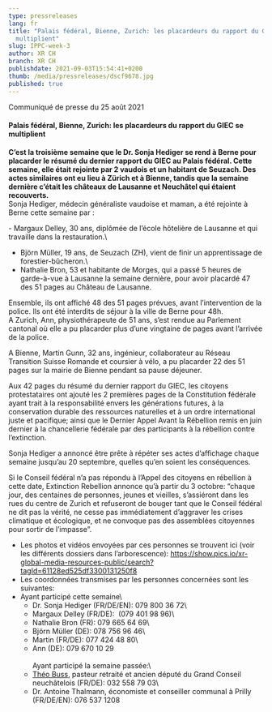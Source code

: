 ```yaml
---
type: pressreleases
lang: fr
title: "Palais fédéral, Bienne, Zurich: les placardeurs du rapport du GIEC se
  multiplient"
slug: IPPC-week-3
author: XR CH
branch: XR CH
publishdate: 2021-09-03T15:54:41+0200
thumb: /media/pressreleases/dscf9678.jpg
published: true
---
```

Communiqué de presse du 25 août 2021

#### **Palais fédéral, Bienne, Zurich: les placardeurs du rapport du GIEC se multiplient**

**C’est la troisième semaine que le Dr. Sonja Hediger se rend à Berne pour placarder le résumé du dernier rapport du GIEC au Palais fédéral. Cette semaine, elle était rejointe par 2 vaudois et un habitant de Seuzach. Des actes similaires ont eu lieu à Zürich et à Bienne, tandis que la semaine dernière c’était les châteaux de Lausanne et Neuchâtel qui étaient recouverts.**\
Sonja Hediger, médecin généraliste vaudoise et maman, a été rejointe à Berne cette semaine par :

\- Margaux Delley, 30 ans, diplômée de l’école hôtelière de Lausanne et qui travaille dans la restauration.\
- Björn Müller, 19 ans, de Seuzach (ZH), vient de finir un apprentissage de forestier-bûcheron.\
- Nathalie Bron, 53 et habitante de Morges, qui a passé 5 heures de garde-à-vue à Lausanne la semaine dernière, pour avoir placardé 47 des 51 pages au Château de Lausanne.

Ensemble, ils ont affiché 48 des 51 pages prévues, avant l’intervention de la police. Ils ont été interdits de séjour à la ville de Berne pour 48h.\
A Zurich, Ann, physiothérapeute de 51 ans, s’est rendue au Parlement cantonal où elle a pu placarder plus d’une vingtaine de pages avant l’arrivée de la police.

A Bienne, Martin Gunn, 32 ans, ingénieur, collaborateur au Réseau Transition Suisse Romande et coursier à vélo, a pu placarder 22 des 51 pages sur la mairie de Bienne pendant sa pause déjeuner.

Aux 42 pages du résumé du dernier rapport du GIEC, les citoyens protestataires ont ajouté les 2 premières pages de la Constitution fédérale ayant trait à la responsabilité envers les générations futures, à la conservation durable des ressources naturelles et à un ordre international juste et pacifique; ainsi que le Dernier Appel Avant la Rébellion remis en juin dernier à la chancellerie fédérale par des participants à la rébellion contre l’extinction.

Sonja Hediger a annoncé être prête à répéter ses actes d’affichage chaque semaine jusqu’au 20 septembre, quelles qu’en soient les conséquences. 

Si le Conseil fédéral n’a pas répondu à l’Appel des citoyens en rébellion à cette date, Extinction Rebellion annonce qu’à partir du 3 octobre: “chaque jour, des centaines de personnes, jeunes et vieilles, s’assiéront dans les rues du centre de Zurich et refuseront de bouger tant que le Conseil fédéral ne dit pas la vérité, ne cesse pas immédiatement d’aggraver les crises climatique et écologique, et ne convoque pas des assemblées citoyennes pour sortir de l’impasse”. 

* Les photos et vidéos envoyées par ces personnes se trouvent ici (voir les différents dossiers dans l’arborescence): <https://show.pics.io/xr-global-media-resources-public/search?tagId=61128ed525df3300131250f8>
* Les coordonnées transmises par les personnes concernées sont les suivantes:
* Ayant participé cette semaine\
  - Dr. Sonja Hediger (FR/DE/EN): 079 800 36 72\
  - Margaux Delley (FR/DE):  (079 401 98 96)\
  - Nathalie Bron (FR): 079 665 64 69\
  - Björn Müller (DE): 078 756 96 46\
  - Martin (FR/DE): 077 424 48 80\
  - Ann (DE): 079 670 10 29\
  \
  Ayant participé la semaine passée:\
  - [Théo Buss](https://twitter.com/xrSchweiz/status/1428358105105014797), pasteur retraité et ancien député du Grand Conseil neuchâtelois (FR/DE): 032 558 79 03\
  - Dr. Antoine Thalmann, économiste et conseiller communal à Prilly (FR/DE/EN): 076 537 1208